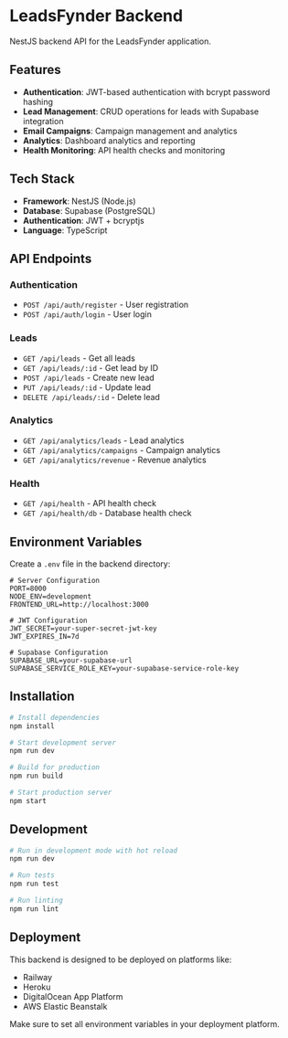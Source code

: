 # LeadsFynder Backend

NestJS backend API for the LeadsFynder application.

## Features

- **Authentication**: JWT-based authentication with bcrypt password hashing
- **Lead Management**: CRUD operations for leads with Supabase integration
- **Email Campaigns**: Campaign management and analytics
- **Analytics**: Dashboard analytics and reporting
- **Health Monitoring**: API health checks and monitoring

## Tech Stack

- **Framework**: NestJS (Node.js)
- **Database**: Supabase (PostgreSQL)
- **Authentication**: JWT + bcryptjs
- **Language**: TypeScript

## API Endpoints

### Authentication
- `POST /api/auth/register` - User registration
- `POST /api/auth/login` - User login

### Leads
- `GET /api/leads` - Get all leads
- `GET /api/leads/:id` - Get lead by ID
- `POST /api/leads` - Create new lead
- `PUT /api/leads/:id` - Update lead
- `DELETE /api/leads/:id` - Delete lead

### Analytics
- `GET /api/analytics/leads` - Lead analytics
- `GET /api/analytics/campaigns` - Campaign analytics
- `GET /api/analytics/revenue` - Revenue analytics

### Health
- `GET /api/health` - API health check
- `GET /api/health/db` - Database health check

## Environment Variables

Create a `.env` file in the backend directory:

```env
# Server Configuration
PORT=8000
NODE_ENV=development
FRONTEND_URL=http://localhost:3000

# JWT Configuration
JWT_SECRET=your-super-secret-jwt-key
JWT_EXPIRES_IN=7d

# Supabase Configuration
SUPABASE_URL=your-supabase-url
SUPABASE_SERVICE_ROLE_KEY=your-supabase-service-role-key
```

## Installation

```bash
# Install dependencies
npm install

# Start development server
npm run dev

# Build for production
npm run build

# Start production server
npm start
```

## Development

```bash
# Run in development mode with hot reload
npm run dev

# Run tests
npm run test

# Run linting
npm run lint
```

## Deployment

This backend is designed to be deployed on platforms like:
- Railway
- Heroku
- DigitalOcean App Platform
- AWS Elastic Beanstalk

Make sure to set all environment variables in your deployment platform.
